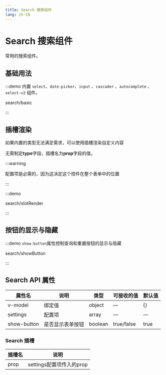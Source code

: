 ```yaml
---
title: Search 搜索组件
lang: zh-CN
---
```


# Search 搜索组件

常用的搜索组件。

## 基础用法

:::demo 内置 `select`、`date-picker`、`input` 、`cascader` 、`autocomplete` 、`select-v2` 组件。

search/basic

:::

## 插槽渲染

如果内置的类型无法满足需求，可以使用插槽渲染自定义内容

无需制定**type**字段，插槽名为**prop**字段的值。

:::warning

配置项是必需的，因为这决定这个控件在整个表单中的位置

:::

:::demo

search/slotRender

:::

## 按钮的显示与隐藏

:::demo `show-button`属性控制查询和重置按钮的显示与隐藏

search/showButton

:::

## Search API 属性

| 属性名   | 说明   | 类型  | 可接收的值 | 默认值 |
| -------- | ------ | ----- | ---------- | ------ |
| v-model  | 绑定值 | object | —          | {}      |
| settings | 配置项 | array | —          | —      |
| show-button | 是否显示表单按钮 | boolean | true/false          | true      |

### Search 插槽

| 插槽名  | 说明           |
| ------- | -------------- |
| prop | settings配置项传入的prop |

